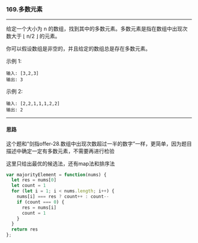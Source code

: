 ### 169.多数元素

---

给定一个大小为 n 的数组，找到其中的多数元素。多数元素是指在数组中出现次数大于 ⌊ n/2 ⌋ 的元素。

你可以假设数组是非空的，并且给定的数组总是存在多数元素。

示例 1:
```
输入: [3,2,3]
输出: 3
```
示例 2:
```
输入: [2,2,1,1,1,2,2]
输出: 2
```
---

#### 思路

这个题和“剑指offer-28.数组中出现次数超过一半的数字”一样，更简单，因为题目描述中确定一定有多数元素，不需要再进行检验

这里只给出最优的候选法，还有map法和排序法

``` js
var majorityElement = function(nums) {
  let res = nums[0]
  let count = 1
  for (let i = 1; i < nums.length; i++) {
    nums[i] === res ? count++ : count--
    if (count === 0) {
      res = nums[i]
      count = 1
    }
  }
  return res
};
```
